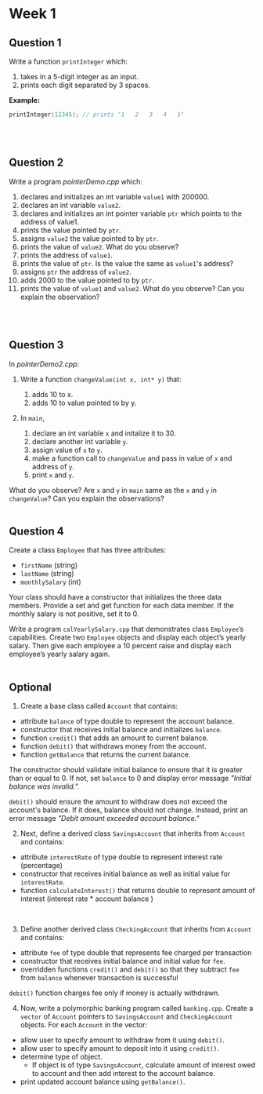 # Week 1

## Question 1

Write a function ```printInteger``` which:
1. takes in a 5-digit integer as an input.
2. prints each digit separated by 3 spaces.

**Example:**
```cpp
printInteger(12345); // prints "1   2   3   4   5"
```
<br/>
<br/>

## Question 2
Write a program *pointerDemo.cpp* which:
1. declares and initializes an int variable ```value1``` with 200000.    
2. declares an int variable ```value2```.
3. declares and initializes an int pointer variable  ```ptr``` which points to the address of value1. 
4. prints the value pointed by ```ptr```.
5. assigns ```value2``` the value pointed to by ```ptr```.
6. prints the value of ```value2```. What do you observe?
7. prints the address of ```value1```.
8. prints the value of ```ptr```. Is the value the same as ```value1```'s address?
9. assigns ```ptr``` the address of ```value2```.
10. adds 2000 to the value pointed to by ```ptr```.
11. prints the value of ```value1``` and ```value2```. What do you observe? Can you explain the observation?
<br/>
<br/>

## Question 3
In *pointerDemo2.cpp*:
1.	Write a function ```changeValue(int x, int* y)``` that:
    1. adds 10 to x.
    2. adds 10 to value pointed to by y.

2. 	In ```main```, 
    1. declare an int variable ```x``` and initalize it to 30.
    2. declare another int variable ```y```.
    3. assign value of ```x``` to ```y```. 
    4. make a function call to ```changeValue``` and pass in value of ```x``` and address of ```y```.
    5. print ```x``` and ```y```.

What do you observe? Are ```x``` and ```y``` in ```main``` same as the ```x``` and ```y``` in ```changeValue```? Can you explain the observations?
<br/>
<br/>



## Question 4
Create a class ```Employee``` that has three attributes:
- ```firstName``` (string) 
- ```lastName``` (string) 
- ```monthlySalary``` (int)

 Your class should have a constructor that initializes the three data members. Provide a set and get function for each data member. If the monthly salary is not positive, set it to 0. 

Write a program ```calYearlySalary.cpp``` that demonstrates class ```Employee```’s capabilities. Create two ```Employee``` objects and display each object’s yearly salary. Then give each employee a 10 percent raise and display each employee’s yearly salary again.
<br/>
<br/>

## Optional
1. Create a base class called ```Account``` that contains:
- attribute ```balance``` of type double to represent the account balance. 
- constructor that receives initial balance and initializes ```balance```.
- function ```credit()``` that adds an amount to current balance.
- function ```debit()``` that withdraws money from the account.
- function ```getBalance``` that returns the current balance.

The constructor should validate initial balance to ensure that it is greater than or equal to 0. If not, set ```balance``` to 0 and display error message *"Initial balance was invalid.".*

```debit()``` should ensure the amount to withdraw does not exceed the account's balance. If it does, balance should not change. Instead, print an error message *"Debit amount exceeded account balance."*
<br/>

2. Next, define a derived class ```SavingsAccount``` that inherits from ```Account``` and contains:
- attribute ```interestRate``` of type double to represent interest rate (percentage) 
- constructor that receives initial balance as well as initial value for ```interestRate```.
- function ```calculateInterest()``` that returns double to represent amount of interest (interest rate * account balance )
<br/>

3.	Define another derived class ```CheckingAccount``` that inherits from ```Account``` and contains:
- attribute ```fee``` of type double that represents fee charged per transaction 
- constructor that receives initial balance and initial value for ```fee```.
- overridden functions ```credit()``` and ```debit()``` so that they subtract ```fee``` from  ```balance``` whenever transaction is successful

```debit()``` function charges fee only if money is actually withdrawn.
<br/>

4.	Now, write a polymorphic banking program called ```banking.cpp```. Create a ```vector``` of ```Account``` pointers to ```SavingsAccount``` and ```CheckingAccount``` objects. For each ```Account``` in the vector:
- allow user to specify amount to withdraw from it using ```debit()```.
- allow user to specify amount to deposit into it using ```credit()```.
- determine type of object.
    -  If object is of type ```SavingsAccount```, calculate amount of interest owed to account and then add interest to the account balance.
- print updated account balance using ```getBalance()```.

